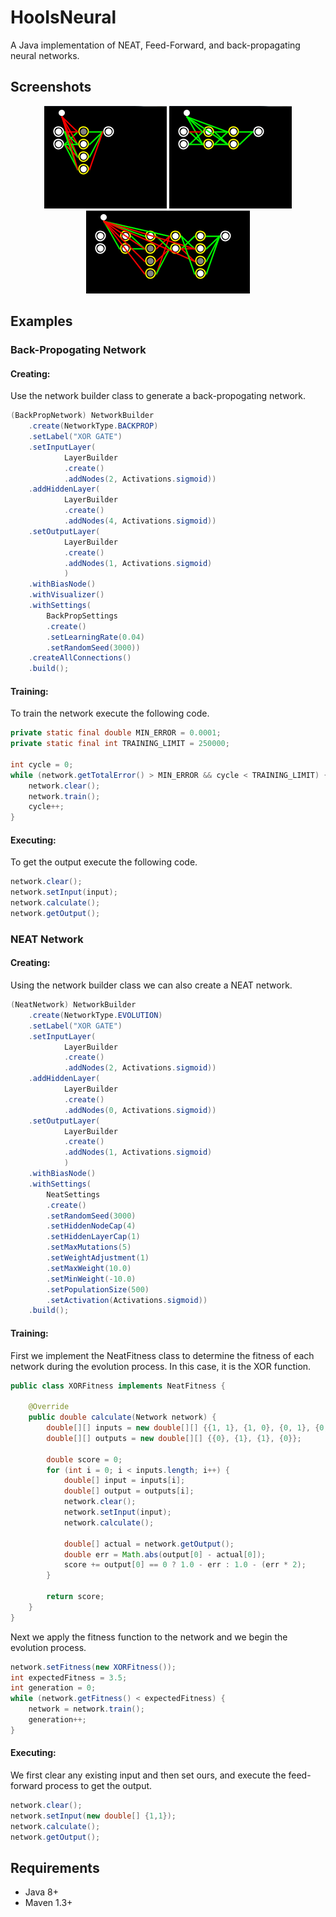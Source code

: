 # HooIsNeural
A Java implementation of NEAT, Feed-Forward, and back-propagating neural networks.

## Screenshots
<div align="center">
		<img src="https://raw.githubusercontent.com/hkamran/HooIsNeural/master/images/neat_xor_2.gif"></img>
		<img src="https://raw.githubusercontent.com/hkamran/HooIsNeural/master/images/neat_xor_3.gif"></img>
</div>
<div align="center">
        <img src="https://raw.githubusercontent.com/hkamran/HooIsNeural/master/images/neat_xors_1.gif"></img>		
</div>

## Examples

### Back-Propogating Network

#### Creating:
Use the network builder class to generate a back-propogating network.
```java
(BackPropNetwork) NetworkBuilder
	.create(NetworkType.BACKPROP)
	.setLabel("XOR GATE")
	.setInputLayer(
			LayerBuilder
			.create()
			.addNodes(2, Activations.sigmoid))
	.addHiddenLayer(
			LayerBuilder
			.create()
			.addNodes(4, Activations.sigmoid))
	.setOutputLayer(
			LayerBuilder
			.create()
			.addNodes(1, Activations.sigmoid)
			)
	.withBiasNode()
	.withVisualizer()
	.withSettings(
		BackPropSettings
		.create()
		.setLearningRate(0.04)
		.setRandomSeed(3000))
	.createAllConnections()
	.build();	
```
#### Training:
To train the network execute the following code.
```java
private static final double MIN_ERROR = 0.0001;
private static final int TRAINING_LIMIT = 250000;

int cycle = 0;
while (network.getTotalError() > MIN_ERROR && cycle < TRAINING_LIMIT) {
	network.clear();
	network.train();
	cycle++;
}
```

#### Executing: 
To get the output execute the following code.
```java
network.clear();
network.setInput(input);
network.calculate();
network.getOutput();
```


### NEAT Network

#### Creating:
Using the network builder class we can also create a NEAT network.
```java
(NeatNetwork) NetworkBuilder
	.create(NetworkType.EVOLUTION)
	.setLabel("XOR GATE")
	.setInputLayer(
			LayerBuilder
			.create()
			.addNodes(2, Activations.sigmoid))
	.addHiddenLayer(						
			LayerBuilder
			.create()
			.addNodes(0, Activations.sigmoid))
	.setOutputLayer(
			LayerBuilder
			.create()
			.addNodes(1, Activations.sigmoid)
			)
	.withBiasNode()
	.withSettings(
		NeatSettings
		.create()
		.setRandomSeed(3000)
		.setHiddenNodeCap(4)
		.setHiddenLayerCap(1)
		.setMaxMutations(5)
		.setWeightAdjustment(1)
		.setMaxWeight(10.0)
		.setMinWeight(-10.0)
		.setPopulationSize(500)
		.setActivation(Activations.sigmoid))
	.build();	
```
#### Training:
First we implement the NeatFitness class to determine the fitness of each network during the evolution process. In this case, 
it is the XOR function.
```java
public class XORFitness implements NeatFitness {

	@Override
	public double calculate(Network network) {
		double[][] inputs = new double[][] {{1, 1}, {1, 0}, {0, 1}, {0, 0}};
		double[][] outputs = new double[][] {{0}, {1}, {1}, {0}};

		double score = 0;
		for (int i = 0; i < inputs.length; i++) {
			double[] input = inputs[i];
			double[] output = outputs[i];
			network.clear();
			network.setInput(input);
			network.calculate();

			double[] actual = network.getOutput();
			double err = Math.abs(output[0] - actual[0]);
			score += output[0] == 0 ? 1.0 - err : 1.0 - (err * 2);
		}

		return score;
	}
}
```

Next we apply the fitness function to the network and we begin the evolution process.

```java
network.setFitness(new XORFitness());
int expectedFitness = 3.5;
int generation = 0;
while (network.getFitness() < expectedFitness) {
	network = network.train();
	generation++;
}
```

#### Executing:
We first clear any existing input and then set ours, and execute the feed-forward process to get the output.
```java
network.clear();
network.setInput(new double[] {1,1});
network.calculate();
network.getOutput();
```

## Requirements

 - Java 8+
 - Maven 1.3+
